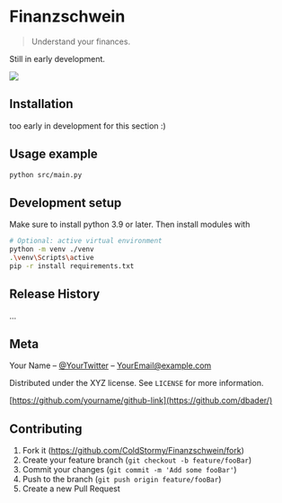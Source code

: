 # Finanzschwein

> Understand your finances.

Still in early development.

![](header.png)

## Installation

too early in development for this section :)

## Usage example

```sh
python src/main.py
```

## Development setup

Make sure to install python 3.9 or later. Then install modules with

```sh
# Optional: active virtual environment
python -m venv ./venv
.\venv\Scripts\active
pip -r install requirements.txt
```

## Release History

...

## Meta

Your Name – [@YourTwitter](https://twitter.com/dbader_org) – YourEmail@example.com

Distributed under the XYZ license. See `LICENSE` for more information.

[https://github.com/yourname/github-link](https://github.com/dbader/)

## Contributing

1. Fork it (<https://github.com/ColdStormy/Finanzschwein/fork>)
2. Create your feature branch (`git checkout -b feature/fooBar`)
3. Commit your changes (`git commit -m 'Add some fooBar'`)
4. Push to the branch (`git push origin feature/fooBar`)
5. Create a new Pull Request
